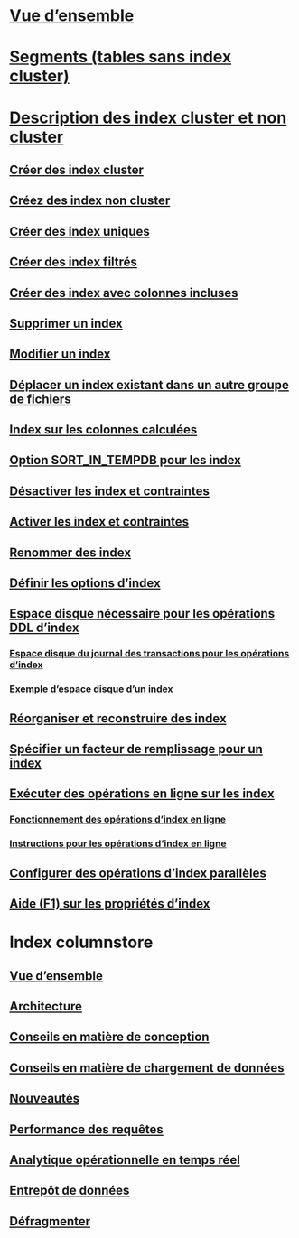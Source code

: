 # [Vue d’ensemble](indexes.md)  
# [Segments (tables sans index cluster)](heaps-tables-without-clustered-indexes.md)  
# [Description des index cluster et non cluster](clustered-and-nonclustered-indexes-described.md)  
## [Créer des index cluster](create-clustered-indexes.md)  
## [Créez des index non cluster](create-nonclustered-indexes.md)  
## [Créer des index uniques](create-unique-indexes.md)  
## [Créer des index filtrés](create-filtered-indexes.md)  
## [Créer des index avec colonnes incluses](create-indexes-with-included-columns.md)  
## [Supprimer un index](delete-an-index.md)  
## [Modifier un index](modify-an-index.md)  
## [Déplacer un index existant dans un autre groupe de fichiers](move-an-existing-index-to-a-different-filegroup.md)  
## [Index sur les colonnes calculées](indexes-on-computed-columns.md)  
## [Option SORT_IN_TEMPDB pour les index](sort-in-tempdb-option-for-indexes.md)  
## [Désactiver les index et contraintes](disable-indexes-and-constraints.md)  
## [Activer les index et contraintes](enable-indexes-and-constraints.md)  
## [Renommer des index](rename-indexes.md)  
## [Définir les options d’index](set-index-options.md)  
## [Espace disque nécessaire pour les opérations DDL d’index](disk-space-requirements-for-index-ddl-operations.md)  
### [Espace disque du journal des transactions pour les opérations d’index](transaction-log-disk-space-for-index-operations.md)  
### [Exemple d’espace disque d’un index](index-disk-space-example.md)  
## [Réorganiser et reconstruire des index](reorganize-and-rebuild-indexes.md)  
## [Spécifier un facteur de remplissage pour un index](specify-fill-factor-for-an-index.md)  
## [Exécuter des opérations en ligne sur les index](perform-index-operations-online.md)  
### [Fonctionnement des opérations d’index en ligne](how-online-index-operations-work.md)  
### [Instructions pour les opérations d’index en ligne](guidelines-for-online-index-operations.md)  
## [Configurer des opérations d’index parallèles](configure-parallel-index-operations.md)  
## [Aide (F1) sur les propriétés d’index](index-properties-f1-help.md)  



# Index columnstore
## [Vue d’ensemble](columnstore-indexes-overview.md)  
## [Architecture](columnstore-indexes-architecture.md)  
## [Conseils en matière de conception](columnstore-indexes-design-guidance.md)  
## [Conseils en matière de chargement de données](columnstore-indexes-data-loading-guidance.md)  
## [Nouveautés](columnstore-indexes-what-s-new.md)  
## [Performance des requêtes](columnstore-indexes-query-performance.md)  
## [Analytique opérationnelle en temps réel](get-started-with-columnstore-for-real-time-operational-analytics.md)  
## [Entrepôt de données](columnstore-indexes-data-warehouse.md)  
## [Défragmenter](columnstore-indexes-defragmentation.md)  

